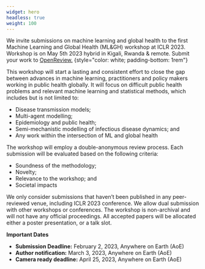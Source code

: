 ```yaml
---
widget: hero
headless: true
weight: 100
---
```


We invite submissions on machine learning and global health to the first Machine Learning and Global Health (ML&GH) workshop at ICLR 2023. Workshop is on  May 5th 2023 hybrid in Kigali, Rwanda & remote.
Submit your work to [OpenReview.](https://openreview.net/group?id=ICLR.cc/2023/Workshop/MLGH)
{style="color: white; padding-bottom: 1rem"}

This workshop will start a lasting and consistent effort to close the gap between advances in machine learning, practitioners and policy makers working in public health globally. It will focus on difficult public health problems and relevant machine learning and statistical methods, which includes but is not limited to:
* Disease transmission models;
* Multi-agent modelling;
* Epidemiology and public health;
* Semi-mechanistic modelling of infectious disease dynamics; and
* Any work within the intersection of ML and global health

The workshop will employ a double-anonymous review process. Each submission will be evaluated based on the following criteria:
* Soundness of the methodology;
* Novelty;
* Relevance to the workshop; and 
* Societal impacts

We only consider submissions that haven’t been published in any peer-reviewed venue, including ICLR 2023 conference. We allow dual submission with other workshops or conferences. The workshop is non-archival and will not have any official proceedings. All accepted papers will be allocated either a poster presentation, or a talk slot.

**Important Dates**
 * **Submission Deadline:** February 2, 2023, Anywhere on Earth (AoE)
 * **Author notification:** March 3, 2023, Anywhere on Earth (AoE)
 * **Camera ready deadline:** April 25, 2023, Anywhere on Earth (AoE)